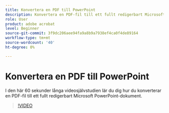 ```yaml
---
title: Konvertera en PDF till PowerPoint
description: Konvertera en PDF-fil till ett fullt redigerbart Microsoft PowerPoint-dokument
role: User
product: adobe acrobat
level: Beginner
source-git-commit: 3f9dc206aee94fa9a8b9a7938ef4ca0f4de89164
workflow-type: tm+mt
source-wordcount: '40'
ht-degree: 0%

---
```


# Konvertera en PDF till PowerPoint

I den här 60 sekunder långa videosjälvstudien lär du dig hur du konverterar en PDF-fil till ett fullt redigerbart Microsoft PowerPoint-dokument.

>[!VIDEO](https://video.tv.adobe.com/v/342629?quality=12&learn=on&hidetitle=true)
